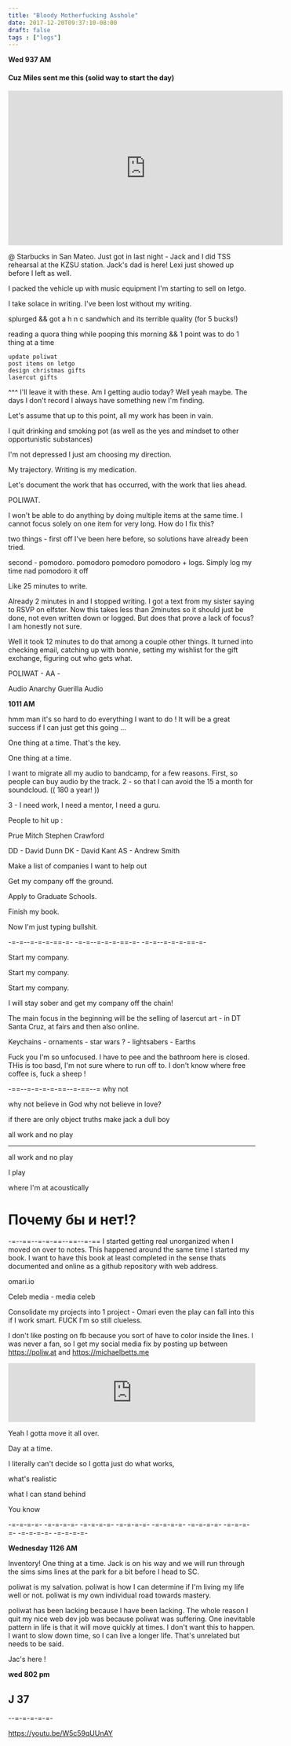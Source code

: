 ```yaml
---
title: "Bloody Motherfucking Asshole"
date: 2017-12-20T09:37:10-08:00
draft: false
tags : ["logs"]
---
```


**Wed 937 AM**

#### Cuz Miles sent me this (solid way to start the day)
<iframe width="560" height="315" src="https://www.youtube.com/embed/pX-bIr8dr6U" frameborder="0" gesture="media" allow="encrypted-media" allowfullscreen></iframe>

@ Starbucks in San Mateo. Just got in last night - Jack and I did TSS rehearsal at the KZSU station. Jack's dad is here!
Lexi just showed up before I left as well.

I packed the vehicle up with music equipment I'm starting to sell on letgo.


I take solace in writing. I've been lost without my writing.

splurged && got a h n c sandwhich and its terrible quality (for 5 bucks!)


reading a quora thing while pooping this morning && 1 point was to do 1 thing at a time


```
update poliwat
post items on letgo
design christmas gifts
lasercut gifts
```
^^^ I'll leave it with these. Am I getting audio today? Well yeah maybe. The days I don't record I always have something new I'm finding.

Let's assume that up to this point, all my work has been in vain.

I quit drinking and smoking pot (as well as the yes and mindset to other opportunistic substances)



I'm not depressed I just am choosing my direction.

My trajectory. Writing is my medication.

Let's document the work that has occurred, with the work that lies ahead.

POLIWAT.

I won't be able to do anything by doing multiple items at the same time. I cannot focus solely on one item for very long. How do I fix this?

two things - first off I've been here before, so solutions have already been tried.

second - pomodoro. pomodoro pomodoro pomodoro + logs. Simply log my time nad pomodoro it off

Like 25 minutes to write.

Already 2 minutes in and I stopped writing. I got a text from my sister saying to RSVP on elfster. Now this takes less than 2minutes so it should just be done, not even written down or logged. But does that prove a lack of focus? I am honestly not sure.


Well it took 12 minutes to do that among a couple other things. It turned into checking email, catching up with bonnie, setting my wishlist for the gift exchange, figuring out who gets what.

POLIWAT  - AA -

Audio Anarchy
Guerilla Audio

**1011 AM**

hmm man it's so hard to do everything I want to do !
It will be a great success if I can just get this going ...

One thing at a time. That's the key.

One thing at a time.

I want to migrate all my audio to bandcamp, for a few reasons. First, so people can buy audio by the track.
2 - so that I can avoid the 15 a month for soundcloud. (( 180 a year! ))

3 - I need work, I need a mentor, I need a guru.

People to hit up :

Prue
Mitch
Stephen Crawford

DD - David Dunn
DK - David Kant
AS - Andrew Smith

Make a list of companies I want to help out

Get my company off the ground.

Apply to Graduate Schools.

Finish my book.

Now I'm just typing bullshit.

-=-=--=-=-=-==-=- -=-=--=-=-=-==-=- -=-=--=-=-=-==-=-

Start my company.

Start my company.

Start my company.

I will stay sober and get my company off the chain!

The main focus in the beginning will be the selling of lasercut art - in DT Santa Cruz, at fairs and then also online.

Keychains - ornaments - star wars ? - lightsabers - Earths

Fuck you I'm so unfocused. I have to pee and the bathroom here is closed. THis is too basd, I'm not sure where to run off to. I don't know where free coffee is, fuck a sheep !

-==--=-=-=-=-==--=-==--=
why not

why not believe in God
why not believe in love?

if there are only object truths
make jack a dull boy

all work and no play
___________________

all work and no play

I play

where I'm at acoustically

# Почему бы и нет!?
-=--==--=-=-==--==--=-==
I started getting real unorganized when I moved on over to notes. This happened around the same time I started my book. I want to have this book at least completed in the sense thats documented and online as a github repository with web address.

omari.io

Celeb media - media celeb

Consolidate my projects into 1 project - Omari
even the play can fall into this if I work smart. FUCK I'm so still clueless.


I don't like posting on fb because you sort of have to color inside the lines. I was never a fan, so I get my social media fix by posting up between https://poliw.at and https://michaelbetts.me   

<iframe style="border: 0; width: 100%; height: 120px;" src="https://bandcamp.com/EmbeddedPlayer/album=2291264285/size=large/bgcol=333333/linkcol=ffffff/tracklist=false/artwork=small/transparent=true/" seamless><a href="https://michaelbetts.bandcamp.com/album/songs-part-3">Songs, part 3 by Michael Betts</a></iframe>


Yeah I gotta move it all over.

Day at a time.


I literally can't decide so I gotta just do what works,

what's realistic

what I can stand behind

You know



-=-=-=-=- -=-=-=-=- -=-=-=-=- -=-=-=-=- -=-=-=-=- -=-=-=-=- -=-=-=-=- -=-=-=-=- -=-=-=-=-

**Wednesday 1126 AM**

Inventory! One thing at a time. Jack is on his way and we will run through the sims sims lines at the park for a bit before I head to SC.

poliwat is my salvation. poliwat is how I can determine if I'm living my life well or not. poliwat is my own individual road towards mastery.

poliwat has been lacking because I have been lacking. The whole reason I quit my nice web dev job was because poliwat was suffering. One inevitable pattern in life is that it will move quickly at times. I don't want this to happen. I want to slow down time, so I can live a longer life. That's unrelated but needs to be said.

Jac's here !   





**wed 802 pm**

## J 37


--=-=-=-=-=-


https://youtu.be/W5c59qUUnAY
